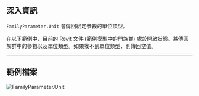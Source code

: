 ## 深入資訊
`FamilyParameter.Unit` 會傳回給定參數的單位類型。

在以下範例中，目前的 Revit 文件 (範例模型中的門族群) 處於開啟狀態。將傳回族群中的參數以及單位類型。如果找不到單位類型，則傳回空值。
___
## 範例檔案

![FamilyParameter.Unit](./Revit.Elements.FamilyParameter.Unit_img.jpg)
